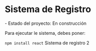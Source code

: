 <h1> Sistema de Registro </h1>
- Estado del proyecto: En construcción

Para ejecutar le sistema, debes poner: 

```npm install react```
Sistema de registro 2
